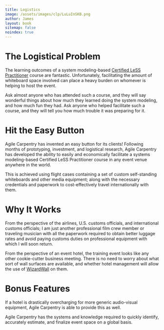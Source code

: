 ```yaml
---
title: Logistics
image: /assets/images/clp/LuLuInSKB.png
author: James
layout: book
sitemap: false
noindex: true
---
```


# The Logistical Problem

The learning outcomes of a system modeling-based [Certified LeSS Practitioner]({{site.baseurl}}/clp/global/) course are fantastic. Unfortunately, facilitating the amount of whiteboard space involved can place a heavy burden on whomever is helping to host the event.

Ask almost anyone who has attended such a course, and they will say wonderful things about how much they learned doing the system modeling, and how much fun they had. Ask anyone who helped facilitate such a course, and they will tell you how much trouble it was preparing for it.

# Hit the Easy Button

Agile Carpentry has invented an easy button for its clients! Following months of prototyping, investment, and logistical research, Agile Carpentry has developed the ability to easily and economically facilitate a systems modeling-based Certified LeSS Practitioner course in any event venue anywhere in the world.

This is achieved using flight cases containing a set of custom self-standing whiteboards and other media equipment; along with the necessary credentials and paperwork to cost-effectively travel internationally with them.

# Why It Works

From the perspective of the airlines, U.S. customs officials, and international customs officials; I am just another professional film crew member or traveling musician with all the paperwork required to obtain better luggage rates and avoid paying customs duties on professional equipment with which I will soon return.

From the perspective of an event hotel, the training event looks like any other cookie-cutter business meeting. There is no need to worry about what sort of wall surfaces are available, and whether hotel management will allow the use of [WizardWall](https://wizardwall.com/) on them. 

# Bonus Features

If a hotel is drastically overcharging for more generic audio-visual equipment, Agile Carpentry is able to provide this as well.

Agile Carpentry has the systems and knowledge required to quickly identify, accurately estimate, and finalize event space on a global basis.


